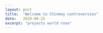 ```yaml
---
layout: post
title:  "Welcome to Chinmoy controversies"
date:   2020-06-25
excerpt: "projects world rose"
---
```

